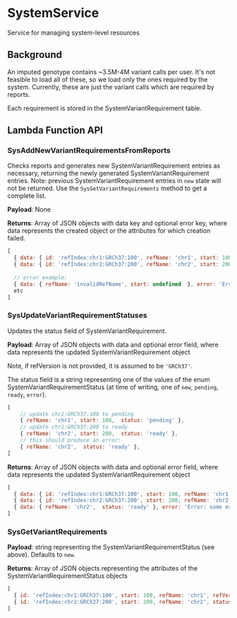 # SystemService

Service for managing system-level resources

## Background

An imputed genotype contains ~3.5M-4M variant calls per user. It's not feasible to load all of these, so we load only the ones required by the system. Currently, these are just the variant calls which are required by reports.

Each requirement is stored in the SystemVariantRequirement table.

## Lambda Function API

### SysAddNewVariantRequirementsFromReports

Checks reports and generates new SystemVariantRequirement entries as necessary, returning the newly generated SystemVariantRequirement entries. Note: previous SystemVariantRequirement entries in `new` state will not be returned.  Use the `SysGetVariantRequirements` method to get a complete list.

**Payload**: None

**Returns**: Array of JSON objects with data key and optional error key, where data represents the created object or the attributes for which creation failed.
```js
[
  { data: { id: 'refIndex:chr1:GRCh37:100', refName: 'chr1', start: 100,  refVersion:'GRCh37', status: 'new', createdAt: '<ISO8601 date>', updatedAt: '<ISO8601 date>' } },
  { data: { id: 'refIndex:chr2:GRCh37:200', refName: 'chr2', start: 200,  status: 'new', createdAt: '<ISO8601 date>', updatedAt: '<ISO8601 date>' } },
  
  // error example:
  { data: { refName: 'invalidRefName', start: undefined  }, error: 'Error: example of error message... Invalid attribute values' },
  etc
]
```

### SysUpdateVariantRequirementStatuses

Updates the status field of SystemVariantRequirement. 

**Payload**: Array of JSON objects with data and optional error field, where data represents the updated SystemVariantRequirement object

Note, if refVersion is not provided, it is assumed to be `'GRCh37'`.

The status field is a string representing one of the values of the enum SystemVariantRequirementStatus (at time of writing, one of `new`, `pending`, `ready`, `error`).
```js
[
    // update chr1:GRCh37:100 to pending
    { refName: 'chr1', start: 100,  status: 'pending' },
    // update chr1:GRCh37:200 to ready
    { refName: 'chr2', start: 200,  status: 'ready' },
    // this should produce an error:
    { refName: 'chr2',  status: 'ready' },
]
```

**Returns**: Array of JSON objects with data and optional error field, where data represents the updated SystemVariantRequirement object

```js
[
  { data: { id: 'refIndex:chr1:GRCh37:100', start: 100, refName: 'chr1', refVersion:'GRCh37', status: 'pending', createdAt: '<ISO8601 date>', updatedAt: '<ISO8601 date>' }},
  { data: { id: 'refIndex:chr2:GRCh37:200', start: 200, refName: 'chr2', status: 'ready', createdAt: '<ISO8601 date>', updatedAt: '<ISO8601 date>' },
  { data: { refName: 'chr2',  status: 'ready' }, error: 'Error: some error message' }
]
```

### SysGetVariantRequirements

**Payload**: string representing the SystemVariantRequirementStatus (see above). Defaults to `new`.

**Returns**: Array of JSON objects representing the attributes of the SystemVariantRequirementStatus objects

```js
[
  { id: 'refIndex:chr1:GRCh37:100', start: 100, refName: 'chr1', refVersion:'GRCh37', status: 'new', createdAt: '<ISO8601 date>', updatedAt: '<ISO8601 date>' },
  { id: 'refIndex:chr2:GRCh37:200', start: 200, refName: 'chr2', status: 'new', createdAt: '<ISO8601 date>', updatedAt: '<ISO8601 date>' }
]
```
